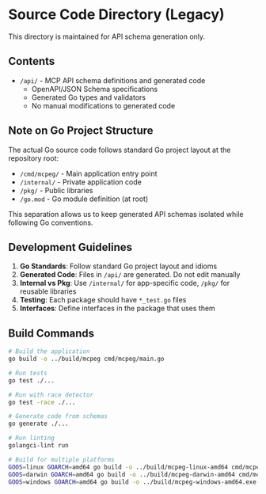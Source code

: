 # Source Code Directory (Legacy)

This directory is maintained for API schema generation only.

## Contents

- `/api/` - MCP API schema definitions and generated code
  - OpenAPI/JSON Schema specifications
  - Generated Go types and validators
  - No manual modifications to generated code

## Note on Go Project Structure

The actual Go source code follows standard Go project layout at the repository root:

- `/cmd/mcpeg/` - Main application entry point
- `/internal/` - Private application code
- `/pkg/` - Public libraries
- `/go.mod` - Go module definition (at root)

This separation allows us to keep generated API schemas isolated while following Go conventions.

## Development Guidelines

1. **Go Standards**: Follow standard Go project layout and idioms
2. **Generated Code**: Files in `/api/` are generated. Do not edit manually
3. **Internal vs Pkg**: Use `/internal/` for app-specific code, `/pkg/` for reusable libraries
4. **Testing**: Each package should have `*_test.go` files
5. **Interfaces**: Define interfaces in the package that uses them

## Build Commands

```bash
# Build the application
go build -o ../build/mcpeg cmd/mcpeg/main.go

# Run tests
go test ./...

# Run with race detector
go test -race ./...

# Generate code from schemas
go generate ./...

# Run linting
golangci-lint run

# Build for multiple platforms
GOOS=linux GOARCH=amd64 go build -o ../build/mcpeg-linux-amd64 cmd/mcpeg/main.go
GOOS=darwin GOARCH=amd64 go build -o ../build/mcpeg-darwin-amd64 cmd/mcpeg/main.go
GOOS=windows GOARCH=amd64 go build -o ../build/mcpeg-windows-amd64.exe cmd/mcpeg/main.go
```